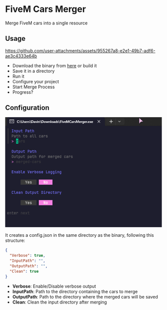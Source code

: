 # FiveM Cars Merger
Merge FiveM cars into a single resource

## Usage

https://github.com/user-attachments/assets/955267a8-e2e1-49b7-adf6-ae3c4333e64b

- Download the binary from [here](https://github.com/ItzDabbzz/FiveMCarsMerger/releases) or build it
- Save it in a directory
- Run it
- Configure your project
- Start Merge Process
- Progress?


## Configuration
![Config](https://github.com/ItzDabbzz/FiveMCarsMerger/blob/main/.github/docs/config_screen.png?raw=true)

It creates a config.json in the same directory as the binary, following this structure:

```json
{
  "Verbose": true,
  "InputPath": "",
  "OutputPath": "",
  "Clean": true
}
```

- **Verbose**: Enable/Disable verbose output
- **InputPath**: Path to the directory containing the cars to merge
- **OutputPath**: Path to the directory where the merged cars will be saved
- **Clean**: Clean the input directory after merging
